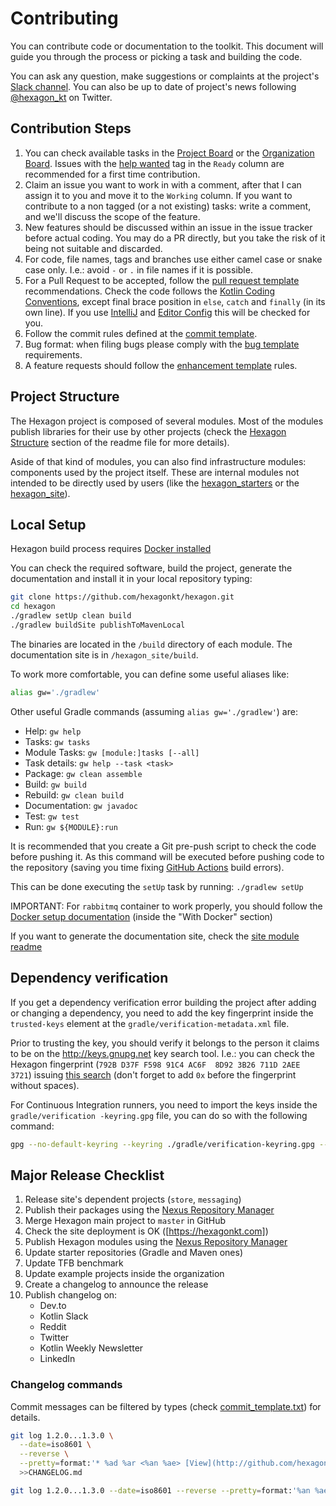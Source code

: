 
Contributing
============
You can contribute code or documentation to the toolkit. This document will guide you through the
process or picking a task and building the code.

You can ask any question, make suggestions or complaints at the project's
[Slack channel][Slack]. You can also be up to date of project's news following [@hexagon_kt] on
Twitter.

[Slack]: https://kotlinlang.slack.com/messages/hexagon
[@hexagon_kt]: https://twitter.com/hexagon_kt

Contribution Steps
------------------
1. You can check available tasks in the [Project Board] or the [Organization Board]. Issues with the
   [help wanted] tag in the `Ready` column are recommended for a first time contribution.
2. Claim an issue you want to work in with a comment, after that I can assign it to you and move it
   to the `Working` column. If you want to contribute to a non tagged (or a not existing) tasks:
   write a comment, and we'll discuss the scope of the feature.
3. New features should be discussed within an issue in the issue tracker before actual coding. You
   may do a PR directly, but you take the risk of it being not suitable and discarded.
4. For code, file names, tags and branches use either camel case or snake case only. I.e.: avoid `-`
   or `.` in file names if it is possible.
5. For a Pull Request to be accepted, follow the [pull request template] recommendations. Check the
   code follows the [Kotlin Coding Conventions], except final brace position in `else`, `catch` and
   `finally` (in its own line). If you use [IntelliJ] and [Editor Config] this will be checked for
   you.
6. Follow the commit rules defined at the [commit template].
7. Bug format: when filing bugs please comply with the [bug template] requirements.
8. A feature requests should follow the [enhancement template] rules.

[Project Board]: https://github.com/hexagonkt/hexagon/projects/1
[Organization Board]: https://github.com/orgs/hexagonkt/projects/1
[help wanted]: https://github.com/hexagonkt/hexagon/issues?q=is%3Aissue+is%3Aopen+label%3A%22help+wanted%22
[pull request template]: https://github.com/hexagonkt/hexagon/blob/master/.github/pull_request_template.md
[IntelliJ]: https://www.jetbrains.com/idea
[Editor Config]: https://editorconfig.org
[Kotlin Coding Conventions]: https://kotlinlang.org/docs/reference/coding-conventions.html
[commit template]: https://github.com/hexagonkt/hexagon/blob/master/.github/commit_template.txt
[bug template]: https://github.com/hexagonkt/hexagon/blob/master/.github/ISSUE_TEMPLATE/bug.md
[enhancement template]: https://github.com/hexagonkt/hexagon/blob/master/.github/ISSUE_TEMPLATE/enhancement.md

Project Structure
-----------------
The Hexagon project is composed of several modules. Most of the modules publish libraries for their
use by other projects (check the [Hexagon Structure] section of the readme file for more details).

Aside of that kind of modules, you can also find infrastructure modules: components used by the
project itself. These are internal modules not intended to be directly used by users (like the
[hexagon_starters] or the [hexagon_site]).

[Hexagon Structure]: https://github.com/hexagonkt/hexagon/blob/master/README.md#hexagon-structure
[hexagon_starters]: https://github.com/hexagonkt/hexagon/blob/master/hexagon_starters/README.md
[hexagon_site]: https://github.com/hexagonkt/hexagon/blob/master/hexagon_site/README.md

Local Setup
-----------
Hexagon build process requires [Docker installed](https://docs.docker.com/engine/install)

You can check the required software, build the project, generate the documentation and install it in
your local repository typing:

```bash
git clone https://github.com/hexagonkt/hexagon.git
cd hexagon
./gradlew setUp clean build
./gradlew buildSite publishToMavenLocal
```

The binaries are located in the `/build` directory of each module. The documentation site is in
`/hexagon_site/build`.

To work more comfortable, you can define some useful aliases like:

```bash
alias gw='./gradlew'
```

Other useful Gradle commands (assuming `alias gw='./gradlew'`) are:

* Help: `gw help`
* Tasks: `gw tasks`
* Module Tasks: `gw [module:]tasks [--all]`
* Task details: `gw help --task <task>`
* Package: `gw clean assemble`
* Build: `gw build`
* Rebuild: `gw clean build`
* Documentation: `gw javadoc`
* Test: `gw test`
* Run: `gw ${MODULE}:run`

It is recommended that you create a Git pre-push script to check the code before pushing it. As
this command will be executed before pushing code to the repository (saving you time fixing
[GitHub Actions] build errors).

This can be done executing the `setUp` task by running: `./gradlew setUp`

IMPORTANT: For `rabbitmq` container to work properly, you should follow the
[Docker setup documentation] (inside the "With Docker" section)

If you want to generate the documentation site, check the [site module readme][hexagon_site]

[Docker setup documentation]: https://www.rabbitmq.com/install-debian.html
[GitHub Actions]: https://github.com/features/actions

Dependency verification
-----------------------
If you get a dependency verification error building the project after adding or changing a
dependency, you need to add the key fingerprint inside the `trusted-keys` element at the
`gradle/verification-metadata.xml` file.

Prior to trusting the key, you should verify it belongs to the person it claims to be on the
http://keys.gnupg.net key search tool. I.e.: you can check the Hexagon fingerprint
(`792B D37F F598 91C4 AC6F  8D92 3B26 711D 2AEE 3721`) issuing [this search] (don't forget to add
`0x` before the fingerprint without spaces).

For Continuous Integration runners, you need to import the keys inside the `gradle/verification
-keyring.gpg` file, you can do so with the following command:

```bash
gpg --no-default-keyring --keyring ./gradle/verification-keyring.gpg --recv-keys $fingerprint
```

[this search]: http://keys.gnupg.net/pks/lookup?search=0x792BD37FF59891C4AC6F8D923B26711D2AEE3721

Major Release Checklist
-----------------------
1. Release site's dependent projects (`store`, `messaging`)
2. Publish their packages using the [Nexus Repository Manager]
3. Merge Hexagon main project to `master` in GitHub
4. Check the site deployment is OK ([https://hexagonkt.com])
5. Publish Hexagon modules using the [Nexus Repository Manager]
6. Update starter repositories (Gradle and Maven ones)
7. Update TFB benchmark
8. Update example projects inside the organization
9. Create a changelog to announce the release
10. Publish changelog on:
    * Dev.to
    * Kotlin Slack
    * Reddit
    * Twitter
    * Kotlin Weekly Newsletter
    * LinkedIn

[Nexus Repository Manager]: https://oss.sonatype.org

### Changelog commands

Commit messages can be filtered by types (check [commit_template.txt](/.github/commit_template.txt))
for details.

```bash
git log 1.2.0...1.3.0 \
  --date=iso8601 \
  --reverse \
  --pretty=format:'* %ad %ar <%an %ae> [View](http://github.com/hexagonkt/hexagon/commit/%H) · %s' \
  >>CHANGELOG.md

git log 1.2.0...1.3.0 --date=iso8601 --reverse --pretty=format:'%an %ae'|sort|uniq >>CHANGELOG.md
```
